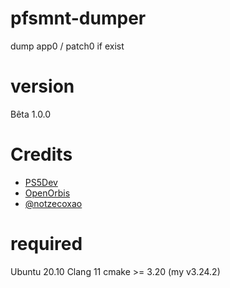 # pfsmnt-dumper
dump app0 / patch0 if exist
# version
Bêta 1.0.0


# Credits
- [PS5Dev](https://github.com/PS5Dev) 
- [OpenOrbis](https://github.com/OpenOrbis)
- [@notzecoxao](https://twitter.com/notzecoxao)

# required
Ubuntu 20.10
Clang 11
cmake >= 3.20 (my v3.24.2)

